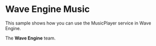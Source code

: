 # Wave Engine Music

This sample shows how you can use the MusicPlayer service in Wave Engine.
  

The **Wave Engine** team. 